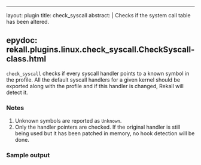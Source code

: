 
---
layout: plugin
title: check_syscall
abstract: |
    Checks if the system call table has been altered.

epydoc: rekall.plugins.linux.check_syscall.CheckSyscall-class.html
---

`check_syscall` checks if every syscall handler points to a known symbol in the
profile. All the default syscall handlers for a given kernel should be exported
along with the profile and if this handler is changed, Rekall will detect it.

### Notes

1. Unknown symbols are reported as `Unknown`.
2. Only the handler pointers are checked. If the original handler is still
being used but it has been patched in memory, no hook detection will be done.


### Sample output

```
```
